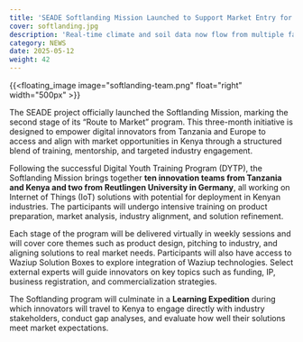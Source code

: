```yaml
---
title: 'SEADE Softlanding Mission Launched to Support Market Entry for African and European Innovators'
cover: softlanding.jpg
description: 'Real-time climate and soil data now flow from multiple farms, boosting data-driven agriculture for smallholder farmers in West Africa'
category: NEWS
date: 2025-05-12
weight: 42
---
```

{{<floating_image image="softlanding-team.png" float="right" width="500px" >}}

The SEADE project officially launched the Softlanding Mission, marking the second stage of its “Route to Market” program. This three-month initiative is designed to empower digital innovators from Tanzania and Europe to access and align with market opportunities in Kenya through a structured blend of training, mentorship, and targeted industry engagement.

Following the successful Digital Youth Training Program (DYTP), the Softlanding Mission brings together **ten innovation teams from Tanzania and Kenya and two from Reutlingen University in Germany**, all working on Internet of Things (IoT) solutions with potential for deployment in Kenyan industries. The participants will undergo intensive training on product preparation, market analysis, industry alignment, and solution refinement.

Each stage of the program will be delivered virtually in weekly sessions and will cover core themes such as product design, pitching to industry, and aligning solutions to real market needs. Participants will also have access to Waziup Solution Boxes to explore integration of Waziup technologies. Select external experts will guide innovators on key topics such as funding, IP, business registration, and commercialization strategies.

The Softlanding program will culminate in a **Learning Expedition** during which innovators will travel to Kenya to engage directly with industry stakeholders, conduct gap analyses, and evaluate how well their solutions meet market expectations. 
